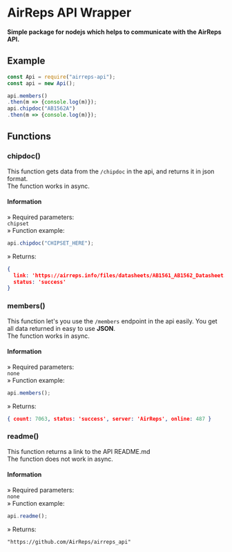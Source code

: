 # AirReps API Wrapper  
**Simple package for nodejs which helps to communicate with the AirReps API.**  
## Example 
```js
const Api = require("airreps-api");
const api = new Api();

api.members()
.then(m => {console.log(m)});
api.chipdoc("AB1562A")
.then(m => {console.log(m)});
```  
  
## Functions  
  
### **chipdoc()**  
This function gets data from the ``/chipdoc`` in the api, and returns it in json format.  
The function works in async.  
#### Information  
» Required parameters:  
``chipset``  
» Function example:  
```js
api.chipdoc("CHIPSET_HERE");
```  
» Returns:
```json
{
  link: 'https://airreps.info/files/datasheets/AB1561_AB1562_Datasheet.pdf',
  status: 'success'
}
```  
  
### **members()**  
This function let's you use the ``/members`` endpoint in the api easily. You get all data returned in easy to use **JSON**.  
The function works in async.  
#### Information  
» Required parameters:  
``none``  
» Function example:  
```js
api.members();
```  
» Returns: 
```json
{ count: 7063, status: 'success', server: 'AirReps', online: 487 }
```  
  
### **readme()**  
This function returns a link to the API README.md  
The function does not work in async.  
#### Information  
» Required parameters:  
``none``  
» Function example:  
```js
api.readme();
```  
» Returns: 
```
"https://github.com/AirReps/airreps_api"
```  
  
